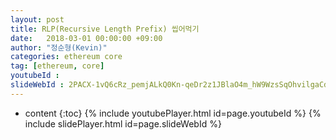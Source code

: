 ```yaml
---
layout: post
title: RLP(Recursive Length Prefix) 씹어먹기
date:   2018-03-01 00:00:00 +09:00
author: "정순형(Kevin)"
categories: ethereum core
tag: [ethereum, core]
youtubeId :
slideWebId : 2PACX-1vQ6cRz_pemjALkQ0Kn-qeDr2z1JBlaO4m_hW9WzsSqOhvilgaCdS1zMxiY8di05zau4yibreVcPV1be
---
```

* content
{:toc}
{% include youtubePlayer.html id=page.youtubeId %}
{% include slidePlayer.html id=page.slideWebId %}

